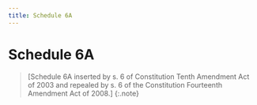 ```yaml
---
title: Schedule 6A
---
```


# Schedule 6A

> [Schedule 6A inserted by s. 6 of Constitution Tenth Amendment Act of 2003 and repealed by s. 6 of the Constitution Fourteenth Amendment Act of 2008.]
{:.note}
